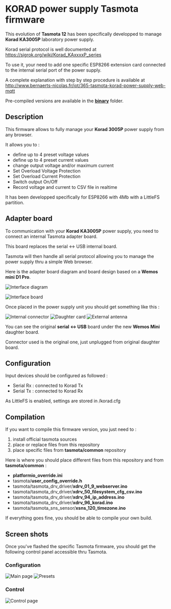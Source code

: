 # KORAD power supply Tasmota firmware

This evolution of **Tasmota 12** has been specifically developped to manage **Korad KA3005P** laboratory power supply.

Korad serial protocol is well documented at https://sigrok.org/wiki/Korad_KAxxxxP_series

To use it, your need to add one specific ESP8266 extension card connected to the internal serial port of the power supply.

A complete explanation with step by step procedure is available at http://www.bernaerts-nicolas.fr/iot/365-tasmota-korad-power-supply-web-mqtt

Pre-compiled versions are available in the [**binary**](https://github.com/NicolasBernaerts/tasmota/tree/master/korad/binary) folder.

## Description

This firmware allows to fully manage your **Korad 3005P** power supply from any browser.

It allows you to :
  * define up to 4 preset voltage values
  * define up to 4 preset current values
  * change output voltage and/or maximum current
  * Set Overload Voltage Protection
  * Set Overload Current Protection
  * Switch output On/Off
  * Record voltage and current to CSV file in realtime
  
It has been developped specifically for ESP8266 with 4Mb with a LittleFS partition.  

## Adapter board

To communication with your **Korad KA3005P** power supply, you need to connect an internal Tasmota adapter board.

This board replaces the serial <-> USB internal board.

Tasmota will then handle all serial protocol allowing you to manage the power supply thru a simple Web browser.

Here is the adapter board diagram and board design based on a **Wemos mini D1 Pro**.

![Interface diagram](./screen/korad-interface-diagram.png)

![Interface board](./screen/korad-interface-board.png)

Once placed in the power supply unit you should get something like this :

![Internal connector](./screen/tasmota-internal-connector.jpg)
![Daughter card](./screen/tasmota-daughter-card.jpg)
![External antenna](./screen/tasmota-external-antenna.jpg)

You can see the original **serial <-> USB** board under the new **Wemos Mini** daughter board.

Connector used is the original one, just unplugged from original daughter board.

## Configuration

Input devices should be configured as followed :
  - Serial Rx : connected to Korad Tx
  - Serial Tx : connected to Korad Rx

As LittleFS is enabled, settings are stored in /korad.cfg

## Compilation

If you want to compile this firmware version, you just need to :
1. install official tasmota sources
2. place or replace files from this repository
3. place specific files from **tasmota/common** repository

Here is where you should place different files from this repository and from **tasmota/common** :
* **platformio_override.ini**
* tasmota/**user_config_override.h**
* tasmota/tasmota_drv_driver/**xdrv_01_9_webserver.ino**
* tasmota/tasmota_drv_driver/**xdrv_50_filesystem_cfg_csv.ino**
* tasmota/tasmota_drv_driver/**xdrv_94_ip_address.ino**
* tasmota/tasmota_drv_driver/**xdrv_96_korad.ino**
* tasmota/tasmota_sns_sensor/**xsns_120_timezone.ino**

If everything goes fine, you should be able to compile your own build.

## Screen shots

Once you've flashed the specific Tasmota firmware, you should get the following control panel accessible thru Tasmota.

### Configuration

![Main page](./screen/tasmota-korad-main.png) ![Presets](./screen/tasmota-korad-preset.png)  

### Control

![Control page](./screen/tasmota-korad-control.png)

